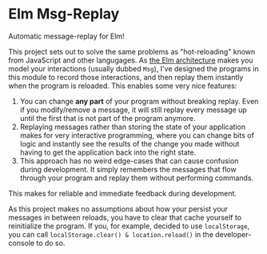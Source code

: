# Elm Msg-Replay
Automatic message-replay for Elm!

This project sets out to solve the same problems as "hot-reloading" known from JavaScript and other langugages. As [the Elm architecture](https://guide.elm-lang.org/architecture/) makes you model your interactions (usually dubbed `Msg`), I've designed the programs in this module to record those interactions, and then replay them instantly when the program is reloaded. This enables some very nice features:
1. You can change **any part** of your program without breaking replay. Even if you modify/remove a message, it will still replay every message up until the first that is not part of the program anymore.
2. Replaying messages rather than storing the state of your application makes for very interactive programming, where you can change bits of logic and instantly see the results of the change you made without having to get the application back into the right state.
3. This approach has no weird edge-cases that can cause confusion during development. It simply remembers the messages that flow through your program and replay them without performing commands.

This makes for reliable and immediate feedback during development.

As this project makes no assumptions about how your persist your messages in between reloads, you have to clear that cache yourself to reinitialize the program. If you, for example, decided to use `localStorage`, you can call `localStorage.clear() & location.reload()` in the developer-console to do so.